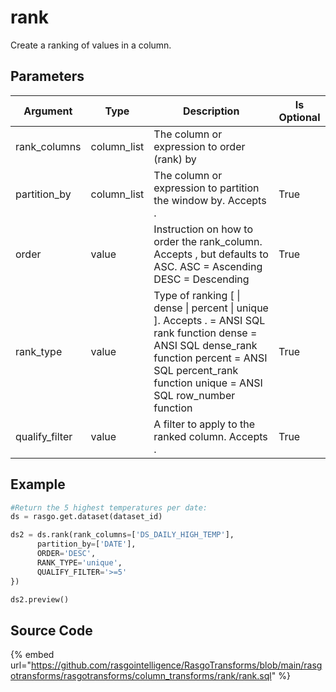 

# rank

Create a ranking of values in a column.


## Parameters

|    Argument    |    Type     |                                                                                                        Description                                                                                                        | Is Optional |
| -------------- | ----------- | ------------------------------------------------------------------------------------------------------------------------------------------------------------------------------------------------------------------------- | ----------- |
| rank_columns   | column_list | The column or expression to order (rank) by                                                                                                                                                                               |             |
| partition_by   | column_list | The column or expression to partition the window by. Accepts <None>.                                                                                                                                                      | True        |
| order          | value       | Instruction on how to order the rank_column. Accepts <None>, but defaults to ASC. ASC = Ascending DESC = Descending                                                                                                       | True        |
| rank_type      | value       | Type of ranking [<None> \| dense \| percent \| unique ]. Accepts <None>. <None> = ANSI SQL rank function dense = ANSI SQL dense_rank function percent = ANSI SQL percent_rank function unique = ANSI SQL row_number function | True        |
| qualify_filter | value       | A filter to apply to the ranked column. Accepts <None>.                                                                                                                                                                   | True        |


## Example

```python
#Return the 5 highest temperatures per date:
ds = rasgo.get.dataset(dataset_id)

ds2 = ds.rank(rank_columns=['DS_DAILY_HIGH_TEMP'],
      partition_by=['DATE'],
      ORDER='DESC',
      RANK_TYPE='unique',
      QUALIFY_FILTER='>=5'
})

ds2.preview()

```

## Source Code

{% embed url="https://github.com/rasgointelligence/RasgoTransforms/blob/main/rasgotransforms/rasgotransforms/column_transforms/rank/rank.sql" %}

